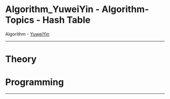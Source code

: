 # Algorithm_YuweiYin - Algorithm-Topics - Hash Table

Algorithm - [YuweiYin](https://github.com/YuweiYin)

---

# Theory


# Programming


---
